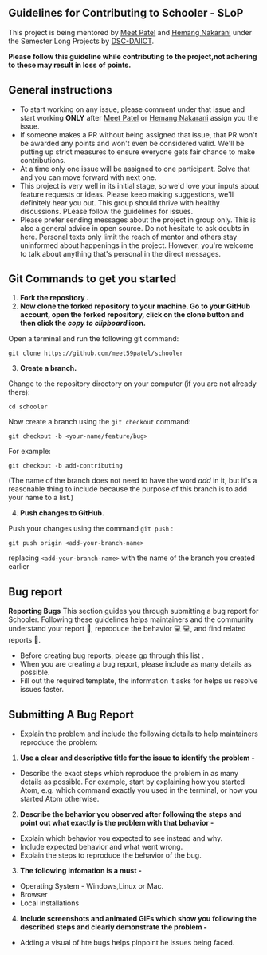 ## Guidelines  for Contributing to Schooler - SLoP

This project is being mentored by [Meet Patel](https://github.com/meet59patel) and [Hemang Nakarani](https://github.com/HemangNakarani) under the Semester Long Projects by [DSC-DAIICT](https://slop.dscdaiict.in/).

<b> Please follow this guideline while contributing to the project,not adhering to these may result in loss of points.</b>

## General instructions

- To start working on any issue, please comment under that issue and start working <b>ONLY</B> after [Meet Patel](https://github.com/meet59patel) or [Hemang Nakarani](https://github.com/HemangNakarani) assign you the issue.
- If someone makes a PR without being assigned that issue, that PR won't be awarded any points and won't even be considered valid. We'll be putting up strict measures to ensure everyone gets fair chance to make contributions.
- At a time only one issue will be assigned to one participant. Solve that and you can move forward with next one.
- This project is very well in its initial stage, so we'd love your inputs about feature requests or ideas. Please keep making suggestions, we'll definitely hear you out. This group should thrive with healthy discussions. PLease follow the guidelines for issues.
- Please prefer sending messages about the project in group only. This is also a general advice in open source. Do not hesitate to ask doubts in here. Personal texts only limit the reach of mentor and others stay uninformed about happenings in the project. However, you're welcome to talk about anything that's personal in the direct messages.

## Git Commands to get you started 

1. <b> Fork the repository .</b> 
2. <b> Now clone the forked repository to your machine. Go to your GitHub account, open the forked repository, click on the clone button and then click the _copy to clipboard_ icon. </b>

Open a terminal and run the following git command:

```
git clone https://github.com/meet59patel/schooler
```
3. <b>Create a branch.</b>

Change to the repository directory on your computer (if you are not already there):

```
cd schooler
```

Now create a branch using the `git checkout` command:

```
git checkout -b <your-name/feature/bug>
```

For example:

```
git checkout -b add-contributing
```

(The name of the branch does not need to have the word _add_ in it, but it's a reasonable thing to include because the purpose of this branch is to add your name to a list.)

4. <b> Push changes to GitHub.</B>

Push your changes using the command `git push` :
```
git push origin <add-your-branch-name>
```
replacing `<add-your-branch-name>` with the name of the branch you created earlier

## Bug report

<b>Reporting Bugs</b>
This section guides you through submitting a bug report for Schooler. Following these guidelines helps maintainers and the community understand your report 📝, reproduce the behavior 💻 💻, and find related reports 🔎.

- Before creating bug reports, please gp through this list . 
- When you are creating a bug report, please include as many details as possible. 
- Fill out the required template, the information it asks for helps us resolve issues faster.

## Submitting A Bug Report

- Explain the problem and include the following  details to help maintainers reproduce the problem:

1. <b>Use a clear and descriptive title for the issue to identify the problem - </b>

- Describe the exact steps which reproduce the problem in as many details as possible. For example, start by explaining how you started Atom, e.g. which command exactly you used in the terminal, or how you started Atom otherwise. 

2. <b>Describe the behavior you observed after following the steps and point out what exactly is the problem with that behavior - </b>

- Explain which behavior you expected to see instead and why. 
- Include expected behavior and what went wrong.
- Explain the steps to reproduce the behavior of the bug.

3. <b>The following infomation is a must - </b>

- Operating System - Windows,Linux or Mac.
- Browser
- Local installations

4. <b>Include screenshots and animated GIFs which show you following the described steps and clearly demonstrate the problem - </b>

- Adding a visual of hte bugs helps pinpoint he issues being faced.



